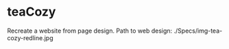 # teaCozy

Recreate a website from page design.
Path to web design: ./Specs/img-tea-cozy-redline.jpg
